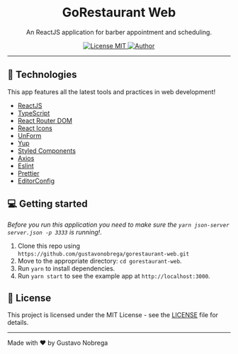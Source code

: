 <h1 align="center">
  <br>
    GoRestaurant Web
  <br>
</h1>

<p align="center">An ReactJS application for barber appointment and scheduling.</p>

<p align="center">
  <a href="https://opensource.org/licenses/MIT">
    <img src="https://img.shields.io/badge/license-MIT-red" alt="License MIT">
  </a>
    <a href="https://github.com/gustavonobrega">
    <img src="https://img.shields.io/badge/author-gustavonobrega-red" alt="Author">
  </a>
</p>

<hr />

## 🚀 Technologies

This app features all the latest tools and practices in web development!

- [ReactJS](https://reactjs.org/)
- [TypeScript](https://www.typescriptlang.org/)
- [React Router DOM](https://reacttraining.com/react-router/)
- [React Icons](https://react-icons.netlify.com/#/)
- [UnForm](https://unform.dev/)
- [Yup](https://github.com/jquense/yup)
- [Styled Components](https://styled-components.com/)
- [Axios](https://github.com/axios/axios)
- [Eslint](https://eslint.org/)
- [Prettier](https://prettier.io/)
- [EditorConfig](https://editorconfig.org/)

## 💻  Getting started

_Before you run this application you need to make sure the `yarn json-server server.json -p 3333` is running!_.

1. Clone this repo using `https://github.com/gustavonobrega/gorestaurant-web.git`
2. Move to the appropriate directory: `cd gorestaurant-web`.<br />
3. Run `yarn` to install dependencies.<br />
4. Run `yarn start` to see the example app at `http://localhost:3000`.

## 📝 License

This project is licensed under the MIT License - see the [LICENSE](LICENSE) file for details.

---

Made with ♥ by Gustavo Nobrega
